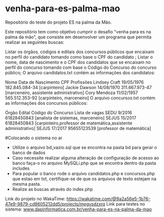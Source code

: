 # venha-para-es-palma-mao
Repositório do teste do projeto ES na palma da Mão.

Este repositório tem como objetivo cumprir o desafio "venha para es na palma da mão", que consiste em
desenvolver um programa que permita realizar as seguintes buscas:

Listar os órgãos, códigos e editais dos concursos públicos que encaixam no perfil do candidato tomando como base o CPF do candidato ;
Listar o nome, data de nascimento e o CPF dos candidatos que se encaixam no perfil do concurso tomando com base o Código do Concurso do concurso público;
O arquivo candidatos.txt contém as informações dos candidatos:

Nome	Data de Nascimento	CPF	Profissões
Lindsey Craft	19/05/1976	182.845.084-34	[carpinteiro]
Jackie Dawson	14/08/1970	311.667.973-47	[marceneiro, assistente administrativo]
Cory Mendoza	11/02/1957	565.512.353-92	[carpinteiro, marceneiro]
O arquivo concursos.txt contém as informações dos concursos públicos:

Órgão	Edital	Código do Concurso	Lista de vagas
SEDU	9/2016	61828450843	[analista de sistemas, marceneiro]
SEJUS	15/2017	61828450843	[carpinteiro,professor de matemática,assistente administrativo]
SEJUS	17/2017	95655123539	[professor de matemática]

#Colocando o sistema no ar

* Utilize o arquivo bd_vazio.sql que se encontra na pasta bd para gerar o banco de dados 
* Caso necessite realizar alguma alteração de configuração de acesso ao banco faça-o no arquivo MySQLi.php que se encontra dentro da pasta includes
* Para popular o banco rode o arquivo candidatos.php e concursos.php que estao em txt, certifique-se de que os arquivos de texto estejam na mesma pasta.
* Realize as buscas através do index.php


Link do projeto no WakaTime: https://wakatime.com/@9a2a56e5-1b76-47e9-9879-cd8605212dd5/projects/mpgvsdzxrq
Link para testes no sistema: www.dapinformatica.com.br/venha-para-es-na-palma-da-mao


